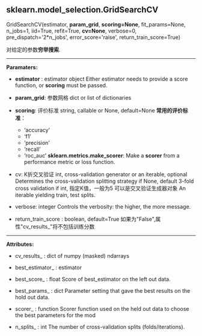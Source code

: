 ## sklearn.model_selection.GridSearchCV

GridSearchCV(estimator, **param_grid**, **scoring=None**, fit_params=None, n_jobs=1, iid=True, refit=True, **cv=None**, verbose=0, pre_dispatch='2*n_jobs', error_score='raise', return_train_score=True)

对给定的参数**穷举搜索**.

***

**Paramaters:**

* **estimator** : estimator object
    Either estimator needs to provide a score function, or **scoring** must be passed.

* **param_grid**: 参数网格
    dict or list of dictionaries

* **scoring**: 评价标准
    string, callable or None, default=None
    **常用的评价标准**：

    * ‘accuracy’
    * ‘f1’
    * ‘precision’
    * ‘recall’
    * ‘roc_auc’
    **sklearn.metrics.make_scorer**: Make a **scorer** from a performance metric or loss function.

* cv: K折交叉验证
    int, cross-validation generator or an iterable, optional
    Determines the cross-validation splitting strategy
    if None, default 3-fold cross validation
    if int, 指定K值，一般为5
    可以是交叉验证生成器对象
    An iterable yielding train, test splits.

* verbose: integer
    Controls the verbosity: the higher, the more message.

* return_train_score : boolean, default=True
    如果为"False",属性"cv_results_"将不包括训练分数

***

**Attributes:**

* cv_results_ : dict of numpy (masked) ndarrays

* best_estimator_ : estimator

* best_score_ : float
    Score of best_estimator on the left out data.

* best_params_ : dict
    Parameter setting that gave the best results on the hold out data.

* scorer_ : function
    Scorer function used on the held out data to choose the best parameters for the mod

* n_splits_ : int
    The number of cross-validation splits (folds/iterations).
